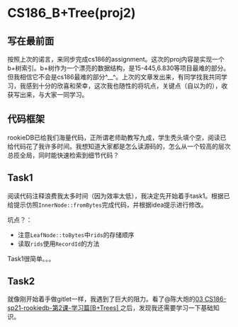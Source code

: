 # CS186_B+Tree(proj2)

## 写在最前面

按照上次的诺言，来同步完成cs186的assignment。这次的proj内容是实现一个b+树索引。b+树作为一个漂亮的数据结构，是15-445,6.830等项目最难的部分。但我相信它不会是cs186最难的部分\^__\^。上次的文章发出来，有同学找我共同学习，我感到十分的欣喜和荣幸，这次我也随性的将坑点，关键点（自以为的），收获写出来，与大家一同学习。

## 代码框架

rookieDB已给我们海量代码，正所谓老师助教写九成，学生秃头填个空，阅读已给代码花了我许多时间。我想知道大家都是怎么读源码的，怎么从一个较高的层次总揽全局，同时能快速检索到细节代码？

## Task1

阅读代码注释浪费我太多时间（因为效率太低），我决定先开始着手task1。根据已给提示仿照`InnerNode::fromBytes`完成代码，并根据idea提示进行修改。

坑点？：

- 注意`LeafNode::toBytes`中`rids`的存储顺序
- 读取`rids`使用`RecordId`的方法

Task1很简单。。。

## Task2

就像刚开始着手做gitlet一样，我遇到了巨大的阻力。看了@陈大炮的[03 CS186-sp21-rookiedb-第2课-学习篇[B+Trees] ](https://zhuanlan.zhihu.com/p/366119929)之后，发现我还需要学习一下基础知识。

